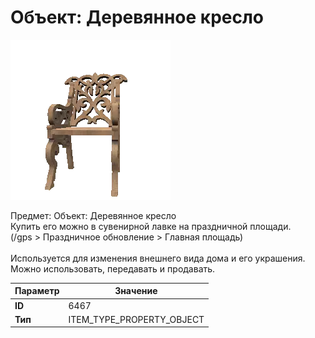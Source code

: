 # Объект: Деревянное кресло

![Item Image](../img/6467.webp?raw=true)

Предмет: Объект: Деревянное кресло<br>Купить его можно в сувенирной лавке на праздничной площади.<br>(/gps > Праздничное обновление > Главная площадь)<br><br>Используется для изменения внешнего вида дома и его украшения.<br>Можно использовать, передавать и продавать.


| Параметр | Значение |
|----------|----------|
| **ID** | 6467 |
| **Тип** | ITEM_TYPE_PROPERTY_OBJECT |

